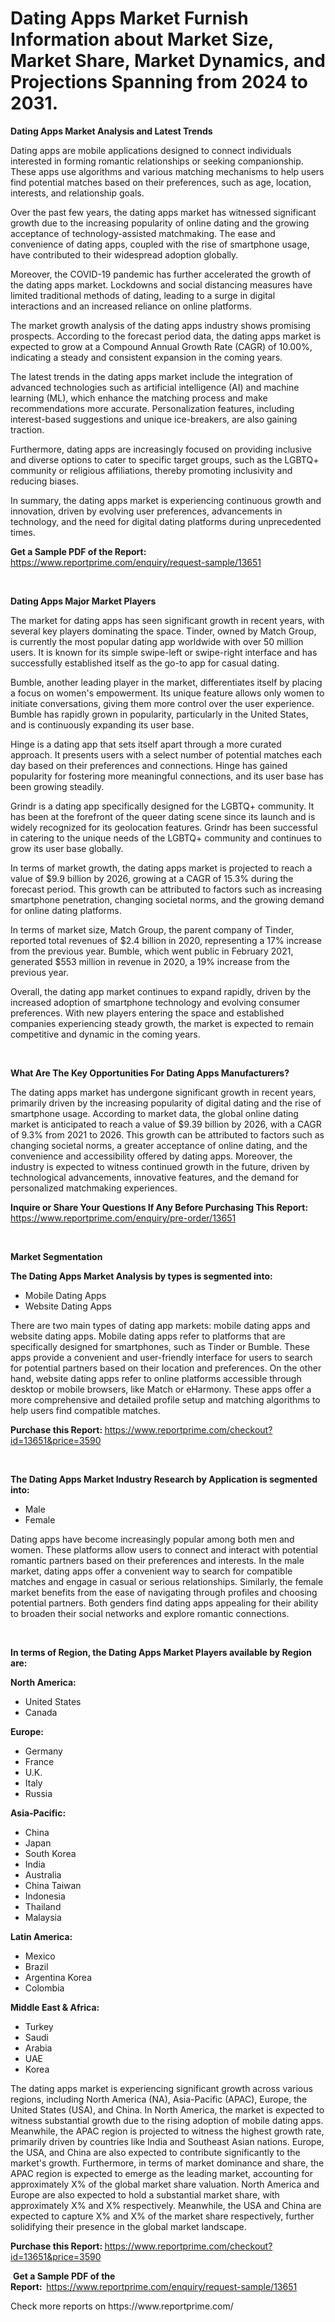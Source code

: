 <p><h1>Dating Apps Market Furnish Information about Market Size, Market Share, Market Dynamics, and Projections Spanning from 2024 to 2031.</h1></p><p><strong>Dating Apps Market Analysis and Latest Trends</strong></p>
<p><p>Dating apps are mobile applications designed to connect individuals interested in forming romantic relationships or seeking companionship. These apps use algorithms and various matching mechanisms to help users find potential matches based on their preferences, such as age, location, interests, and relationship goals.</p><p>Over the past few years, the dating apps market has witnessed significant growth due to the increasing popularity of online dating and the growing acceptance of technology-assisted matchmaking. The ease and convenience of dating apps, coupled with the rise of smartphone usage, have contributed to their widespread adoption globally.</p><p>Moreover, the COVID-19 pandemic has further accelerated the growth of the dating apps market. Lockdowns and social distancing measures have limited traditional methods of dating, leading to a surge in digital interactions and an increased reliance on online platforms.</p><p>The market growth analysis of the dating apps industry shows promising prospects. According to the forecast period data, the dating apps market is expected to grow at a Compound Annual Growth Rate (CAGR) of 10.00%, indicating a steady and consistent expansion in the coming years.</p><p>The latest trends in the dating apps market include the integration of advanced technologies such as artificial intelligence (AI) and machine learning (ML), which enhance the matching process and make recommendations more accurate. Personalization features, including interest-based suggestions and unique ice-breakers, are also gaining traction.</p><p>Furthermore, dating apps are increasingly focused on providing inclusive and diverse options to cater to specific target groups, such as the LGBTQ+ community or religious affiliations, thereby promoting inclusivity and reducing biases.</p><p>In summary, the dating apps market is experiencing continuous growth and innovation, driven by evolving user preferences, advancements in technology, and the need for digital dating platforms during unprecedented times.</p></p>
<p><strong>Get a Sample PDF of the Report:&nbsp;</strong> <a href="https://www.reportprime.com/enquiry/request-sample/13651">https://www.reportprime.com/enquiry/request-sample/13651</a></p>
<p>&nbsp;</p>
<p><strong>Dating Apps Major Market Players</strong></p>
<p><p>The market for dating apps has seen significant growth in recent years, with several key players dominating the space. Tinder, owned by Match Group, is currently the most popular dating app worldwide with over 50 million users. It is known for its simple swipe-left or swipe-right interface and has successfully established itself as the go-to app for casual dating.</p><p>Bumble, another leading player in the market, differentiates itself by placing a focus on women's empowerment. Its unique feature allows only women to initiate conversations, giving them more control over the user experience. Bumble has rapidly grown in popularity, particularly in the United States, and is continuously expanding its user base.</p><p>Hinge is a dating app that sets itself apart through a more curated approach. It presents users with a select number of potential matches each day based on their preferences and connections. Hinge has gained popularity for fostering more meaningful connections, and its user base has been growing steadily.</p><p>Grindr is a dating app specifically designed for the LGBTQ+ community. It has been at the forefront of the queer dating scene since its launch and is widely recognized for its geolocation features. Grindr has been successful in catering to the unique needs of the LGBTQ+ community and continues to grow its user base globally.</p><p>In terms of market growth, the dating apps market is projected to reach a value of $9.9 billion by 2026, growing at a CAGR of 15.3% during the forecast period. This growth can be attributed to factors such as increasing smartphone penetration, changing societal norms, and the growing demand for online dating platforms.</p><p>In terms of market size, Match Group, the parent company of Tinder, reported total revenues of $2.4 billion in 2020, representing a 17% increase from the previous year. Bumble, which went public in February 2021, generated $553 million in revenue in 2020, a 19% increase from the previous year.</p><p>Overall, the dating app market continues to expand rapidly, driven by the increased adoption of smartphone technology and evolving consumer preferences. With new players entering the space and established companies experiencing steady growth, the market is expected to remain competitive and dynamic in the coming years.</p></p>
<p>&nbsp;</p>
<p><strong>What Are The Key Opportunities For Dating Apps Manufacturers?</strong></p>
<p><p>The dating apps market has undergone significant growth in recent years, primarily driven by the increasing popularity of digital dating and the rise of smartphone usage. According to market data, the global online dating market is anticipated to reach a value of $9.39 billion by 2026, with a CAGR of 9.3% from 2021 to 2026. This growth can be attributed to factors such as changing societal norms, a greater acceptance of online dating, and the convenience and accessibility offered by dating apps. Moreover, the industry is expected to witness continued growth in the future, driven by technological advancements, innovative features, and the demand for personalized matchmaking experiences.</p></p>
<p><strong>Inquire or Share Your Questions If Any Before Purchasing This Report:</strong> <a href="https://www.reportprime.com/enquiry/pre-order/13651">https://www.reportprime.com/enquiry/pre-order/13651</a></p>
<p>&nbsp;</p>
<p><strong>Market Segmentation</strong></p>
<p><strong>The Dating Apps Market Analysis by types is segmented into:</strong></p>
<p><ul><li>Mobile Dating Apps</li><li>Website Dating Apps</li></ul></p>
<p><p>There are two main types of dating app markets: mobile dating apps and website dating apps. Mobile dating apps refer to platforms that are specifically designed for smartphones, such as Tinder or Bumble. These apps provide a convenient and user-friendly interface for users to search for potential partners based on their location and preferences. On the other hand, website dating apps refer to online platforms accessible through desktop or mobile browsers, like Match or eHarmony. These apps offer a more comprehensive and detailed profile setup and matching algorithms to help users find compatible matches.</p></p>
<p><strong>Purchase this Report:&nbsp;</strong><a href="https://www.reportprime.com/checkout?id=13651&price=3590">https://www.reportprime.com/checkout?id=13651&price=3590</a></p>
<p>&nbsp;</p>
<p><strong>The Dating Apps Market Industry Research by Application is segmented into:</strong></p>
<p><ul><li>Male</li><li>Female</li></ul></p>
<p><p>Dating apps have become increasingly popular among both men and women. These platforms allow users to connect and interact with potential romantic partners based on their preferences and interests. In the male market, dating apps offer a convenient way to search for compatible matches and engage in casual or serious relationships. Similarly, the female market benefits from the ease of navigating through profiles and choosing potential partners. Both genders find dating apps appealing for their ability to broaden their social networks and explore romantic connections.</p></p>
<p>&nbsp;</p>
<p><strong>In terms of Region, the Dating Apps Market Players available by Region are:</strong></p>
<p>
    <p> <strong> North America: </strong>
        <ul>
            <li>United States</li>
            <li>Canada</li>
        </ul>
        </p> 
    <p> <strong> Europe: </strong>
        <ul>
            <li>Germany</li>
            <li>France</li>
            <li>U.K.</li>
            <li>Italy</li>
            <li>Russia</li>
        </ul>
        </p> 
    <p> <strong> Asia-Pacific: </strong>
        <ul>
            <li>China</li>
            <li>Japan</li>
            <li>South Korea</li>
            <li>India</li>
            <li>Australia</li>
            <li>China Taiwan</li>
            <li>Indonesia</li>
            <li>Thailand</li>
            <li>Malaysia</li>
        </ul>
        </p> 
    <p> <strong> Latin America: </strong>
        <ul>
            <li>Mexico</li>
            <li>Brazil</li>
            <li>Argentina Korea</li>
            <li>Colombia</li>
        </ul>
        </p> 
    <p> <strong> Middle East & Africa: </strong>
        <ul>
            <li>Turkey</li>
            <li>Saudi</li>
            <li>Arabia</li>
            <li>UAE</li>
            <li>Korea</li>
        </ul>
    </p>
    </p>
<p><p>The dating apps market is experiencing significant growth across various regions, including North America (NA), Asia-Pacific (APAC), Europe, the United States (USA), and China. In North America, the market is expected to witness substantial growth due to the rising adoption of mobile dating apps. Meanwhile, the APAC region is projected to witness the highest growth rate, primarily driven by countries like India and Southeast Asian nations. Europe, the USA, and China are also expected to contribute significantly to the market's growth. Furthermore, in terms of market dominance and share, the APAC region is expected to emerge as the leading market, accounting for approximately X% of the global market share valuation. North America and Europe are also expected to hold a substantial market share, with approximately X% and X% respectively. Meanwhile, the USA and China are expected to capture X% and X% of the market share respectively, further solidifying their presence in the global market landscape.</p></p>
<p><strong>Purchase this Report: </strong><a href="https://www.reportprime.com/checkout?id=13651&price=3590">https://www.reportprime.com/checkout?id=13651&price=3590</a></p>
<p>&nbsp;<strong>Get a Sample PDF of the Report:&nbsp;&nbsp;</strong><a href="https://www.reportprime.com/enquiry/request-sample/13651">https://www.reportprime.com/enquiry/request-sample/13651</a></p>
<p><strong></strong></p>
<p>Check more reports on https://www.reportprime.com/</p>